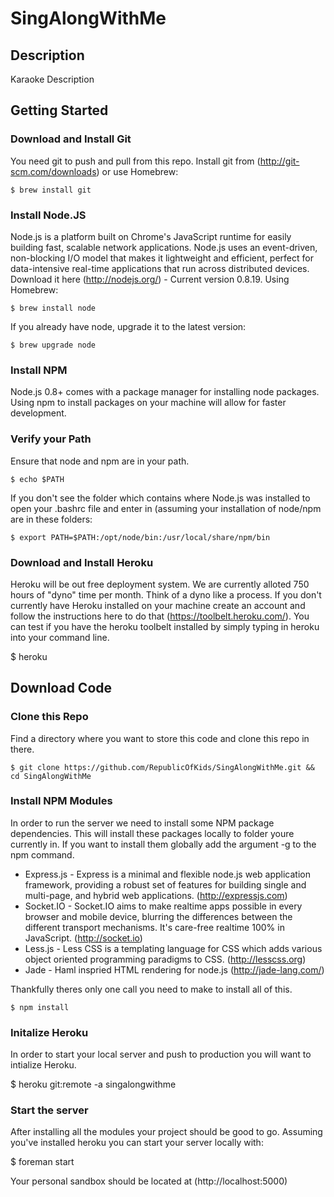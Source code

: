 SingAlongWithMe
========

Description
-----------
Karaoke Description


Getting Started
---------------

### Download and Install Git ###
You need git to push and pull from this repo. Install git from (http://git-scm.com/downloads) or use Homebrew:

    $ brew install git

### Install Node.JS ###
Node.js is a platform built on Chrome's JavaScript runtime for easily building fast, scalable network applications. Node.js uses an event-driven, non-blocking I/O model that makes it lightweight and efficient, perfect for data-intensive real-time applications that run across distributed devices. Download it here (http://nodejs.org/) - Current version 0.8.19. Using Homebrew:

    $ brew install node

If you already have node, upgrade it to the latest version:

    $ brew upgrade node

### Install NPM ###
Node.js 0.8+ comes with a package manager for installing node packages. Using npm to install packages on your machine will allow for faster development.

### Verify your Path ###
Ensure that node and npm are in your path.

    $ echo $PATH

If you don't see the folder which contains where Node.js was installed to open your .bashrc file and enter in (assuming your installation of node/npm are in these folders:

    $ export PATH=$PATH:/opt/node/bin:/usr/local/share/npm/bin

### Download and Install Heroku ###
Heroku will be out free deployment system. We are currently alloted 750 hours of "dyno" time per month. Think of a dyno like a process. If you don't currently have Heroku installed on your machine create an account and follow the instructions here to do that (https://toolbelt.heroku.com/). You can test if you have the heroku toolbelt installed by simply typing in heroku into your command line.

  $ heroku


Download Code
-------------

### Clone this Repo ###
Find a directory where you want to store this code and clone this repo in there.

    $ git clone https://github.com/RepublicOfKids/SingAlongWithMe.git && cd SingAlongWithMe

### Install NPM Modules ###
In order to run the server we need to install some NPM package dependencies. This will install these packages locally to folder youre currently in. If you want to install them globally add the argument -g to the npm command.

- Express.js - Express is a minimal and flexible node.js web application framework, providing a robust set of features for building single and multi-page, and hybrid web applications. (http://expressjs.com)
- Socket.IO - Socket.IO aims to make realtime apps possible in every browser and mobile device, blurring the differences between the different transport mechanisms. It's care-free realtime 100% in JavaScript. (http://socket.io)
- Less.js - Less CSS is a templating language for CSS which adds various object oriented programming paradigms to CSS. (http://lesscss.org)
- Jade - Haml inspried HTML rendering for node.js (http://jade-lang.com/)

Thankfully theres only one call you need to make to install all of this.

    $ npm install

### Initalize Heroku ###
In order to start your local server and push to production you will want to intialize Heroku.

  $ heroku git:remote -a singalongwithme

### Start the server ###
After installing all the modules your project should be good to go. Assuming you've installed heroku you can start your server locally with:

  $ foreman start

Your personal sandbox should be located at (http://localhost:5000)
